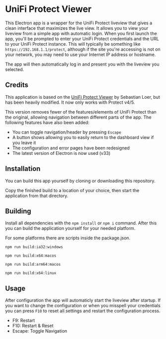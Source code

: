 # UniFi Protect Viewer

This Electron app is a wrapper for the UniFi Protect liveview that gives a clean interface that maximizes the live view. It allows you to view your liveview from a simple app with automatic login. When you first launch the app, you'll be prompted to enter your UniFi Protect credentials and the URL to your UniFi Protect instance. This will typically be something like `https://192.168.1.1/protect`, although if the site you're accessing is not on your network, you may need to use your Internet IP address or hostname.

The app will then automatically log in and present you with the liveview you selected.

## Credits

This application is based on the [UniFi Protect Viewer](https://github.com/digital195/unifi-protect-viewer) by Sebastian Loer, but has been heavily modified. It now only works with Protect v4/5.

This version removes fewer of the features/elements of UniFi Protect than the original, allowing navigation between different parts of the app. The following features have also been added:

- You can toggle navigation/header by pressing `Escape`
- A button shows allowing you to easily return to the dashboard view if you leave it
- The configuration and error pages have been redesigned
- The latest version of Electron is now used (v33)

## Installation

You can build this app yourself by cloning or downloading this repository.

Copy the finished build to a location of your choice, then start the application from that directory.

## Building

Install all dependencies with the `npm install` or `npm i` command. After this you can build the application yourself for your needed platform.

For some platforms there are scripts inside the package.json.

`npm run build:ia32:windows`

`npm run build:x64:macos`

`npm run build:arm64:macos`

`npm run build:x64:linux`

## Usage

After configuration the app will automaticly start the liveview after startup. If you want to change the configuration or when you misspell your credentials you can press `F10` to reset all settings and restart the configuration process.

- F9: Restart
- F10: Restart & Reset
- Escape: Toggle Navigation
